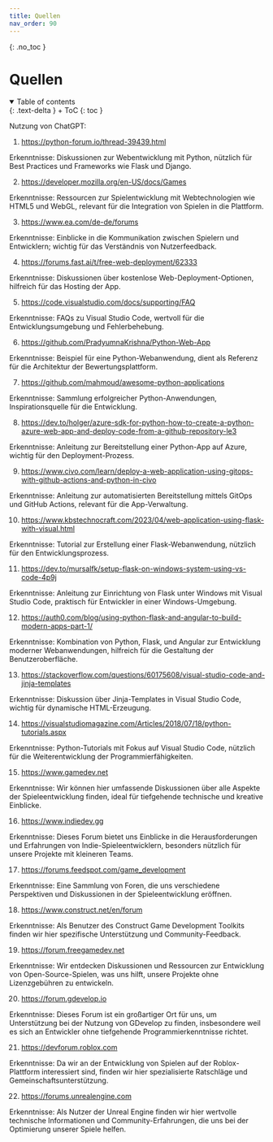 ```yaml
---
title: Quellen
nav_order: 90
---
```



{: .no_toc }


# Quellen

<details open markdown="block">
{: .text-delta }
<summary>Table of contents</summary>
+ ToC
{: toc }
</details>


Nutzung von ChatGPT:





1. https://python-forum.io/thread-39439.html

Erkenntnisse: Diskussionen zur Webentwicklung mit Python, nützlich für Best Practices und Frameworks wie Flask und Django.

2. https://developer.mozilla.org/en-US/docs/Games

Erkenntnisse: Ressourcen zur Spielentwicklung mit Webtechnologien wie HTML5 und WebGL, relevant für die Integration von Spielen in die Plattform.

3. https://www.ea.com/de-de/forums

Erkenntnisse: Einblicke in die Kommunikation zwischen Spielern und Entwicklern; wichtig für das Verständnis von Nutzerfeedback.

4. https://forums.fast.ai/t/free-web-deployment/62333

Erkenntnisse: Diskussionen über kostenlose Web-Deployment-Optionen, hilfreich für das Hosting der App.

5. https://code.visualstudio.com/docs/supporting/FAQ
   
Erkenntnisse: FAQs zu Visual Studio Code, wertvoll für die Entwicklungsumgebung und Fehlerbehebung.

6. https://github.com/PradyumnaKrishna/Python-Web-App

Erkenntnisse: Beispiel für eine Python-Webanwendung, dient als Referenz für die Architektur der Bewertungsplattform.

7. https://github.com/mahmoud/awesome-python-applications
   
Erkenntnisse: Sammlung erfolgreicher Python-Anwendungen, Inspirationsquelle für die Entwicklung.

8. https://dev.to/holger/azure-sdk-for-python-how-to-create-a-python-azure-web-app-and-deploy-code-from-a-github-repository-le3
    
Erkenntnisse: Anleitung zur Bereitstellung einer Python-App auf Azure, wichtig für den Deployment-Prozess.

9. https://www.civo.com/learn/deploy-a-web-application-using-gitops-with-github-actions-and-python-in-civo

Erkenntnisse: Anleitung zur automatisierten Bereitstellung mittels GitOps und GitHub Actions, relevant für die App-Verwaltung.

10. https://www.kbstechnocraft.com/2023/04/web-application-using-flask-with-visual.html

Erkenntnisse: Tutorial zur Erstellung einer Flask-Webanwendung, nützlich für den Entwicklungsprozess.

11. https://dev.to/mursalfk/setup-flask-on-windows-system-using-vs-code-4p9j

Erkenntnisse: Anleitung zur Einrichtung von Flask unter Windows mit Visual Studio Code, praktisch für Entwickler in einer Windows-Umgebung.

12. https://auth0.com/blog/using-python-flask-and-angular-to-build-modern-apps-part-1/

Erkenntnisse: Kombination von Python, Flask, und Angular zur Entwicklung moderner Webanwendungen, hilfreich für die Gestaltung der Benutzeroberfläche.

13. https://stackoverflow.com/questions/60175608/visual-studio-code-and-jinja-templates

Erkenntnisse: Diskussion über Jinja-Templates in Visual Studio Code, wichtig für dynamische HTML-Erzeugung.

14. https://visualstudiomagazine.com/Articles/2018/07/18/python-tutorials.aspx

Erkenntnisse: Python-Tutorials mit Fokus auf Visual Studio Code, nützlich für die Weiterentwicklung der Programmierfähigkeiten.

15. https://www.gamedev.net

Erkenntnisse: Wir können hier umfassende Diskussionen über alle Aspekte der Spieleentwicklung finden, ideal für tiefgehende technische und kreative Einblicke.

16. https://www.indiedev.gg

Erkenntnisse: Dieses Forum bietet uns Einblicke in die Herausforderungen und Erfahrungen von Indie-Spieleentwicklern, besonders nützlich für unsere Projekte mit kleineren Teams.

17. https://forums.feedspot.com/game_development

Erkenntnisse: Eine Sammlung von Foren, die uns verschiedene Perspektiven und Diskussionen in der Spieleentwicklung eröffnen.

18. https://www.construct.net/en/forum

Erkenntnisse: Als Benutzer des Construct Game Development Toolkits finden wir hier spezifische Unterstützung und Community-Feedback.

19. https://forum.freegamedev.net

Erkenntnisse: Wir entdecken Diskussionen und Ressourcen zur Entwicklung von Open-Source-Spielen, was uns hilft, unsere Projekte ohne Lizenzgebühren zu entwickeln.

20. https://forum.gdevelop.io

Erkenntnisse: Dieses Forum ist ein großartiger Ort für uns, um Unterstützung bei der Nutzung von GDevelop zu finden, insbesondere weil es sich an Entwickler ohne tiefgehende Programmierkenntnisse richtet.

21. https://devforum.roblox.com

Erkenntnisse: Da wir an der Entwicklung von Spielen auf der Roblox-Plattform interessiert sind, finden wir hier spezialisierte Ratschläge und Gemeinschaftsunterstützung.

22. https://forums.unrealengine.com

Erkenntnisse: Als Nutzer der Unreal Engine finden wir hier wertvolle technische Informationen und Community-Erfahrungen, die uns bei der Optimierung unserer Spiele helfen.

